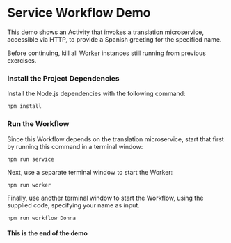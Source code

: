 # Service Workflow Demo

This demo shows an Activity that invokes a translation microservice, accessible via HTTP, to provide a Spanish greeting for the specified name.

Before continuing, kill all Worker instances still running from previous exercises.

### Install the Project Dependencies

Install the Node.js dependencies with the following command:

```command
npm install
```

### Run the Workflow

Since this Workflow depends on the translation microservice, start that
first by running this command in a terminal window:

```command
npm run service
```

Next, use a separate terminal window to start the Worker:

```command
npm run worker
```

Finally, use another terminal window to start the Workflow,
using the supplied code, specifying your name as input.

```command
npm run workflow Donna
```

#### This is the end of the demo
